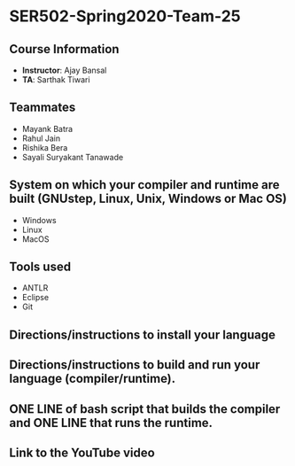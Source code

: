 # SER502-Spring2020-Team-25

## Course Information
- **Instructor**: Ajay Bansal
- **TA**: Sarthak Tiwari

## Teammates
- Mayank Batra
- Rahul Jain
- Rishika Bera
- Sayali Suryakant Tanawade

## System on which your compiler and runtime are built (GNUstep, Linux, Unix, Windows or Mac OS)
- Windows
- Linux
- MacOS

## Tools used
- ANTLR
- Eclipse
- Git

## Directions/instructions to install your language
## Directions/instructions to build and run your language (compiler/runtime).
## ONE LINE of bash script that builds the compiler and ONE LINE that runs the runtime.
## Link to the YouTube video
